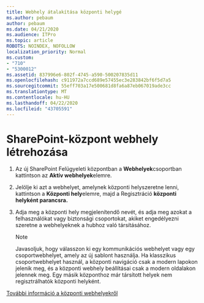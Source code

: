 ```yaml
---
title: Webhely átalakítása központi helygé
ms.author: pebaum
author: pebaum
ms.date: 04/21/2020
ms.audience: ITPro
ms.topic: article
ROBOTS: NOINDEX, NOFOLLOW
localization_priority: Normal
ms.custom:
- "710"
- "5300012"
ms.assetid: 837996e6-802f-4745-a590-500207835d11
ms.openlocfilehash: c911972a7ccd689e57455ec3e283842bf6f5d7a5
ms.sourcegitcommit: 55eff703a17e500681d8fa6a87eb067019ade3cc
ms.translationtype: MT
ms.contentlocale: hu-HU
ms.lasthandoff: 04/22/2020
ms.locfileid: "43705591"
---
```

# <a name="create-a-sharepoint-hub-site"></a>SharePoint-központ webhely létrehozása

1. Az új SharePoint Felügyeleti központban a **Webhelyek**csoportban kattintson az **Aktív webhelyek**elemre.

2. Jelölje ki azt a webhelyet, amelynek központi helyszeretne lenni, kattintson a **Központi hely**elemre, majd a Regisztráció **központi helyként parancsra.**

3. Adja meg a központi hely megjelenítendő nevét, és adja meg azokat a felhasználókat vagy biztonsági csoportokat, akiket engedélyezni szeretne a webhelyeknek a hubhoz való társításához.

    > [!NOTE]
    >  Javasoljuk, hogy válasszon ki egy kommunikációs webhelyet vagy egy csoportwebhelyet, amely az új sablont használja. Ha klasszikus csoportwebhelyet használ, a központi navigáció csak a modern lapokon jelenik meg, és a központi webhely beállításai csak a modern oldalakon jelennek meg. Egy másik központhoz már társított helyek nem regisztrálhatók központi helyként.
  
[További információ a központi webhelyekről](https://go.microsoft.com/fwlink/?linkid=869149)
  